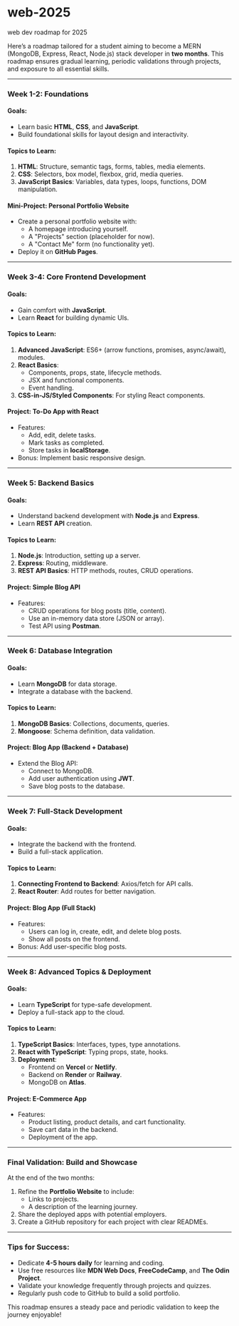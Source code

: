 # web-2025
web dev roadmap for 2025

Here’s a roadmap tailored for a student aiming to become a MERN (MongoDB, Express, React, Node.js) stack developer in **two months**. This roadmap ensures gradual learning, periodic validations through projects, and exposure to all essential skills.

---

### **Week 1-2: Foundations**
#### **Goals:**
- Learn basic **HTML**, **CSS**, and **JavaScript**.
- Build foundational skills for layout design and interactivity.

#### **Topics to Learn:**
1. **HTML**: Structure, semantic tags, forms, tables, media elements.
2. **CSS**: Selectors, box model, flexbox, grid, media queries.
3. **JavaScript Basics**: Variables, data types, loops, functions, DOM manipulation.

#### **Mini-Project: Personal Portfolio Website**
- Create a personal portfolio website with:
  - A homepage introducing yourself.
  - A "Projects" section (placeholder for now).
  - A "Contact Me" form (no functionality yet).
- Deploy it on **GitHub Pages**.

---

### **Week 3-4: Core Frontend Development**
#### **Goals:**
- Gain comfort with **JavaScript**.
- Learn **React** for building dynamic UIs.

#### **Topics to Learn:**
1. **Advanced JavaScript**: ES6+ (arrow functions, promises, async/await), modules.
2. **React Basics**:
   - Components, props, state, lifecycle methods.
   - JSX and functional components.
   - Event handling.
3. **CSS-in-JS/Styled Components**: For styling React components.

#### **Project: To-Do App with React**
- Features:
  - Add, edit, delete tasks.
  - Mark tasks as completed.
  - Store tasks in **localStorage**.
- Bonus: Implement basic responsive design.

---

### **Week 5: Backend Basics**
#### **Goals:**
- Understand backend development with **Node.js** and **Express**.
- Learn **REST API** creation.

#### **Topics to Learn:**
1. **Node.js**: Introduction, setting up a server.
2. **Express**: Routing, middleware.
3. **REST API Basics**: HTTP methods, routes, CRUD operations.

#### **Project: Simple Blog API**
- Features:
  - CRUD operations for blog posts (title, content).
  - Use an in-memory data store (JSON or array).
  - Test API using **Postman**.

---

### **Week 6: Database Integration**
#### **Goals:**
- Learn **MongoDB** for data storage.
- Integrate a database with the backend.

#### **Topics to Learn:**
1. **MongoDB Basics**: Collections, documents, queries.
2. **Mongoose**: Schema definition, data validation.

#### **Project: Blog App (Backend + Database)**
- Extend the Blog API:
  - Connect to MongoDB.
  - Add user authentication using **JWT**.
  - Save blog posts to the database.

---

### **Week 7: Full-Stack Development**
#### **Goals:**
- Integrate the backend with the frontend.
- Build a full-stack application.

#### **Topics to Learn:**
1. **Connecting Frontend to Backend**: Axios/fetch for API calls.
2. **React Router**: Add routes for better navigation.

#### **Project: Blog App (Full Stack)**
- Features:
  - Users can log in, create, edit, and delete blog posts.
  - Show all posts on the frontend.
- Bonus: Add user-specific blog posts.

---

### **Week 8: Advanced Topics & Deployment**
#### **Goals:**
- Learn **TypeScript** for type-safe development.
- Deploy a full-stack app to the cloud.

#### **Topics to Learn:**
1. **TypeScript Basics**: Interfaces, types, type annotations.
2. **React with TypeScript**: Typing props, state, hooks.
3. **Deployment**:
   - Frontend on **Vercel** or **Netlify**.
   - Backend on **Render** or **Railway**.
   - MongoDB on **Atlas**.

#### **Project: E-Commerce App**
- Features:
  - Product listing, product details, and cart functionality.
  - Save cart data in the backend.
  - Deployment of the app.

---

### **Final Validation: Build and Showcase**
At the end of the two months:
1. Refine the **Portfolio Website** to include:
   - Links to projects.
   - A description of the learning journey.
2. Share the deployed apps with potential employers.
3. Create a GitHub repository for each project with clear READMEs.

---

### Tips for Success:
- Dedicate **4-5 hours daily** for learning and coding.
- Use free resources like **MDN Web Docs**, **FreeCodeCamp**, and **The Odin Project**.
- Validate your knowledge frequently through projects and quizzes.
- Regularly push code to GitHub to build a solid portfolio.

This roadmap ensures a steady pace and periodic validation to keep the journey enjoyable!
